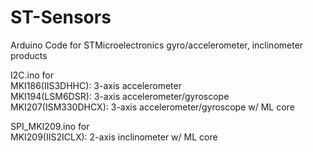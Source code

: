 # ST-Sensors

Arduino Code for STMicroelectronics gyro/accelerometer, inclinometer products<br/>

I2C.ino for <br/>
MKI186(IIS3DHHC): 3-axis accelerometer<br/>
MKI194(LSM6DSR): 3-axis accelerometer/gyroscope<br/>
MKI207(ISM330DHCX): 3-axis accelerometer/gyroscope w/ ML core<br/>


SPI_MKI209.ino for <br/>
MKI209(IIS2ICLX): 2-axis inclinometer w/ ML core<br/>
